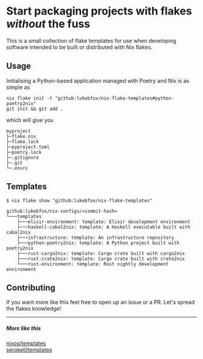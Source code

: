 # Start packaging projects with flakes *without* the fuss

This is a small collection of flake templates for use when developing software intended to be built or distributed with Nix flakes.

## Usage

Initialising a Python-based application managed with Poetry and Nix is as simple as
```shell
nix flake init -t "github:lukebfox/nix-flake-templates#python-poetry2nix"
git init && git add .
```
which will give you
```text
myproject
├─flake.nix
├─flake.lock
├─pyproject.toml
├─poetry.lock
├─.gitignore
├─.git
└─.envrc
```

## Templates

``` shell
$ nix flake show "github:lukebfox/nix-flake-templates"

github:lukebfox/nix-configs/<commit-hash>
└───templates
    ├───elixir-environment: template: Elixir development environment
    ├───haskell-cabal2nix: template: A Haskell executable built with cabal2nix
    ├───infrastructure: template: An infrastructure repository
    ├───python-poetry2nix: template: A Python project built with poetry2nix
    ├───rust-cargo2nix: template: Cargo crate built with cargo2nix
    ├───rust-crate2nix: template: Cargo crate built with crate2nix
    └───rust-environment: template: Rust nightly development environment
```

## Contributing

If you want more like this feel free to open up an issue or a PR. Let's spread the flakes knowledge!


---
##### More like this
[nixos/templates](https://github.com/nixos/templates)\
[serokell/templates](https://github.com/serokell/templates)
